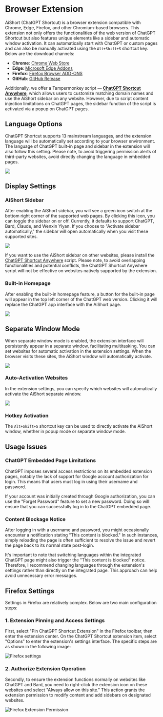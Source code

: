 # Browser Extension

AiShort (ChatGPT Shortcut) is a browser extension compatible with Chrome, Edge, Firefox, and other Chromium-based browsers. This extension not only offers the functionalities of the web version of ChatGPT Shortcut but also features unique elements like a sidebar and automatic window activation. It can automatically start with ChatGPT or custom pages and can also be manually activated using the `Alt+Shift+S` shortcut key. Below are the download channels:

- **Chrome**: [Chrome Web Store](https://chrome.google.com/webstore/detail/chatgpt-shortcut/blcgeoojgdpodnmnhfpohphdhfncblnj)
- **Edge**: [Microsoft Edge Addons](https://microsoftedge.microsoft.com/addons/detail/chatgpt-shortcut/hnggpalhfjmdhhmgfjpmhlfilnbmjoin)
- **Firefox**: [Firefox Browser ADD-ONS](https://addons.mozilla.org/addon/chatgpt-shortcut/)
- **GitHub**: [GitHub Release](https://github.com/rockbenben/ChatGPT-Shortcut/releases/latest)

Additionally, we offer a Tampermonkey script — [**ChatGPT Shortcut Anywhere**](https://greasyfork.org/scripts/482907-chatgpt-shortcut-anywhere), which allows users to customize matching domain names and use the AiShort sidebar on any website. However, due to script content injection limitations on ChatGPT pages, the sidebar function of the script is activated via a popup on ChatGPT pages.

## Language Options

ChatGPT Shortcut supports 13 mainstream languages, and the extension language will be automatically set according to your browser environment. The language of ChatGPT built-in page and sidebar in the extension will also follow this setting. Please note, to avoid triggering permission alerts of third-party websites, avoid directly changing the language in embedded pages.

![](https://img.newzone.top/2023-12-23-12-04-29.png?imageMogr2/format/webp)

## Display Settings

### AiShort Sidebar

After enabling the AiShort sidebar, you will see a green icon switch at the bottom right corner of the supported web pages. By clicking this icon, you can toggle the sidebar on or off. Currently, it defaults to support ChatGPT, Bard, Claude, and Wenxin Yiyan. If you choose to "Activate sidebar automatically," the sidebar will open automatically when you visit these supported sites.

![](https://img.newzone.top/2023-12-23-04-16-15.gif?imageMogr2/format/webp)

If you want to use the AiShort sidebar on other websites, please install the [ChatGPT Shortcut Anywhere](https://greasyfork.org/scripts/482907-chatgpt-shortcut-anywhere) script. Please note, to avoid overlapping functionalities and potential conflicts, the ChatGPT Shortcut Anywhere script will not be effective on websites natively supported by the extension.

### Built-in Homepage

After enabling the built-in homepage feature, a button for the built-in page will appear in the top left corner of the ChatGPT web version. Clicking it will replace the ChatGPT app interface with the AiShort page.

![](https://img.newzone.top/ai/2023-12-22-19-40-15.png?imageMogr2/format/webp)

## Separate Window Mode

When separate window mode is enabled, the extension interface will persistently appear in a separate window, facilitating multitasking. You can set websites for automatic activation in the extension settings. When the browser visits these sites, the AiShort window will automatically activate.

![](https://img.newzone.top/2023-12-23-12-07-09.png?imageMogr2/format/webp)

### Auto-Activation Websites

In the extension settings, you can specify which websites will automatically activate the AiShort separate window.

![](https://img.newzone.top/2023-12-23-12-09-51.png?imageMogr2/format/webp)

### Hotkey Activation

The `Alt+Shift+S` shortcut key can be used to directly activate the AiShort window, whether in popup mode or separate window mode.

## Usage Issues

### ChatGPT Embedded Page Limitations

ChatGPT imposes several access restrictions on its embedded extension pages, notably the lack of support for Google account authorization for login. This means that users must log in using their username and password.

If your account was initially created through Google authorization, you can use the "Forget Password" feature to set a new password. Doing so will ensure that you can successfully log in to the ChatGPT embedded page.

### Content Blockage Notice

After logging in with a username and password, you might occasionally encounter a notification stating "This content is blocked." In such instances, simply reloading the page is often sufficient to resolve the issue and revert the page back to its normal state post-login.

It's important to note that switching languages within the integrated ChatGPT page might also trigger the "This content is blocked" notice. Therefore, I recommend changing languages through the extension's settings rather than directly on the integrated page. This approach can help avoid unnecessary error messages.

## Firefox Settings

Settings in Firefox are relatively complex. Below are two main configuration steps:

### 1. Extension Pinning and Access Settings

First, select "Pin ChatGPT Shortcut Extension" in the Firefox toolbar, then enter the extension center. On the ChatGPT Shortcut extension item, select "Options" to enter the extension's settings interface. The specific steps are as shown in the following image:

![Firefox settings](https://img.newzone.top/2023-12-25-05-51-47.png?imageMogr2/format/webp)

### 2. Authorize Extension Operation

Secondly, to ensure the extension functions normally on websites like ChatGPT and Bard, you need to right-click the extension icon on these websites and select "Always allow on this site." This action grants the extension permission to modify content and add sidebars on designated websites.

![Firefox Extension Permission](https://img.newzone.top/2023-12-25-05-59-48.png?imageMogr2/format/webp)
